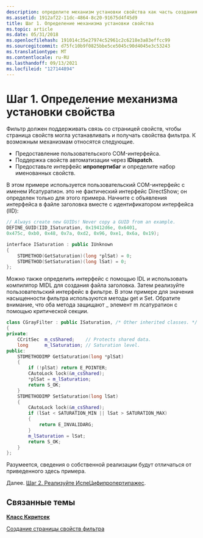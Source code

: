```yaml
---
description: определите механизм установки свойства как часть создания страницы свойств фильтра для настраиваемого фильтра DirectShow.
ms.assetid: 1912af22-11dc-4864-8c20-91675d4f45d9
title: Шаг 1. Определение механизма установки свойства
ms.topic: article
ms.date: 05/31/2018
ms.openlocfilehash: 191014c35e27974c52961c2c6218e3a83effcc99
ms.sourcegitcommit: d75fc10b9f0825bbe5ce5045c90d4045e3c53243
ms.translationtype: MT
ms.contentlocale: ru-RU
ms.lasthandoff: 09/13/2021
ms.locfileid: "127144894"
---
```

# <a name="step-1-define-a-mechanism-for-setting-the-property"></a>Шаг 1. Определение механизма установки свойства

Фильтр должен поддерживать связь со страницей свойств, чтобы страница свойств могла устанавливать и получать свойства фильтра. К возможным механизмам относятся следующие.

-   Предоставление пользовательского COM-интерфейса.
-   Поддержка свойств автоматизации через **IDispatch**.
-   Предоставьте интерфейс **ипропертибаг** и определите набор именованных свойств.

В этом примере используется пользовательский COM-интерфейс с именем Исатуратион. это не фактический интерфейс DirectShow; он определен только для этого примера. Начните с объявления интерфейса в файле заголовка вместе с идентификатором интерфейса (IID):


```C++
// Always create new GUIDs! Never copy a GUID from an example.
DEFINE_GUID(IID_ISaturation, 0x19412d6e, 0x6401, 
0x475c, 0xb0, 0x48, 0x7a, 0xd2, 0x96, 0xe1, 0x6a, 0x19);

interface ISaturation : public IUnknown
{
    STDMETHOD(GetSaturation)(long *plSat) = 0;
    STDMETHOD(SetSaturation)(long lSat) = 0;
};
```



Можно также определить интерфейс с помощью IDL и использовать компилятор MIDL для создания файла заголовка. Затем реализуйте пользовательский интерфейс в фильтре. В этом примере для значения насыщенности фильтра используются методы get и Set. Обратите внимание, что оба метода защищают \_ элемент m лсатуратион с помощью критической секции.


```C++
class CGrayFilter : public ISaturation, /* Other inherited classes. */
{
private:
    CCritSec  m_csShared;    // Protects shared data.
    long      m_lSaturation; // Saturation level.
public:
    STDMETHODIMP GetSaturation(long *plSat)
    {
        if (!plSat) return E_POINTER;
        CAutoLock lock(&m_csShared);
        *plSat = m_lSaturation;
        return S_OK;
    }
    STDMETHODIMP SetSaturation(long lSat)
    {
        CAutoLock lock(&m_csShared);
        if (lSat < SATURATION_MIN || lSat > SATURATION_MAX)
        {
            return E_INVALIDARG;
        }
        m_lSaturation = lSat;
        return S_OK;
    }
};
```



Разумеется, сведения о собственной реализации будут отличаться от приведенного здесь примера.

Далее. [Шаг 2. Реализуйте ИспеЦифипропертипажес](step-2--implement-ispecifypropertypages.md).

## <a name="related-topics"></a>Связанные темы

<dl> <dt>

[**Класс Ккритсек**](ccritsec.md)
</dt> <dt>

[Создание страницы свойств фильтра](creating-a-filter-property-page.md)
</dt> </dl>

 

 



